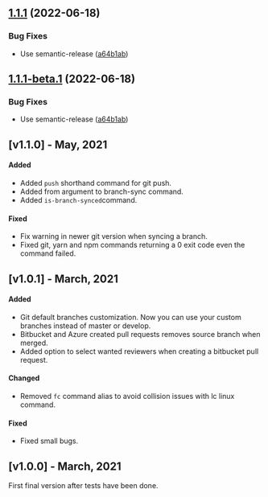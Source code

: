 ## [1.1.1](https://github.com/sergiogc9/fox-awesome-cli/compare/v1.1.0...v1.1.1) (2022-06-18)

### Bug Fixes

- Use semantic-release ([a64b1ab](https://github.com/sergiogc9/fox-awesome-cli/commit/a64b1ab5898fa12ce31899e80ea18236a85540c4))

## [1.1.1-beta.1](https://github.com/sergiogc9/fox-awesome-cli/compare/v1.1.0...v1.1.1-beta.1) (2022-06-18)

### Bug Fixes

- Use semantic-release ([a64b1ab](https://github.com/sergiogc9/fox-awesome-cli/commit/a64b1ab5898fa12ce31899e80ea18236a85540c4))

## [v1.1.0] - May, 2021

#### Added

- Added `push` shorthand command for git push.
- Added from argument to branch-sync command.
- Added `is-branch-synced`command.

#### Fixed

- Fix warning in newer git version when syncing a branch.
- Fixed git, yarn and npm commands returning a 0 exit code even the command failed.

## [v1.0.1] - March, 2021

#### Added

- Git default branches customization. Now you can use your custom branches instead of master or develop.
- Bitbucket and Azure created pull requests removes source branch when merged.
- Added option to select wanted reviewers when creating a bitbucket pull request.

#### Changed

- Removed `fc` command alias to avoid collision issues with lc linux command.

#### Fixed

- Fixed small bugs.

## [v1.0.0] - March, 2021

First final version after tests have been done.

